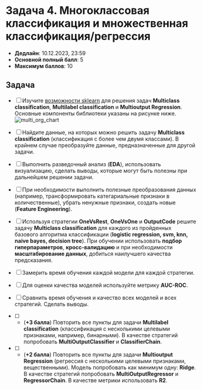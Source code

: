 # Задача 4. Многоклассовая классификация и множественная классификация/регрессия

* **Дедлайн**: 10.12.2023, 23:59
* **Основной полный балл**: 5
* **Максимум баллов**: 10

## Задача

- [ ] Изучите [возможности sklearn](https://scikit-learn.org/stable/modules/multiclass.html#multiclass-classification) для решения задач **Multiclass classification**, **Multilabel classification** и **Multioutput Regression**. Основные компоненты библиотеки указаны на рисунке ниже.
![multi_org_chart](https://scikit-learn.org/stable/_images/multi_org_chart.png)

- [ ] Найдите данные, на которых можно решить задачу **Multiclass classification** (классификация с более чем двумя классами). В крайнем случае преобразуйте данные, предназначенные для другой задачи.
- [ ] Выполнить разведочный анализ (**EDA**), использовать визуализацию, сделать выводы, которые могут быть полезны при дальнейшем решении задачи.
- [ ] При необходимости выполнить полезные преобразования данных (например, трансформировать категариальные признаки в количественные), убрать ненужные признаки, создать новые (**Feature Engineering**).
- [ ] Используя стратегии **OneVsRest**, **OneVsOne** и **OutputCode** решите задачу **Multiclass classification** для каждого из пройденных базового алгоритма классификации (**logistic regression, svm, knn, naive bayes, decision tree**). При обучении использовать **подбор гиперпараметров**, **кросс-валидацию** и при необходимости **масштабирование данных**, добиться наилучшего качества предсказания.
- [ ] Замерить время обучения каждой модели для каждой стратегии.
- [ ] Для оценки качества моделей используйте метрику **AUC-ROC**.
- [ ] Сравнить время обучения и качество всех моделей и всех стратегий. Сделать выводы.
- [ ] * (**+3 балла**) Повторить все пункты для задачи **Multilabel classification** (классификация с несколькими целевыми признаками, например, бинарными). В качестве стратегий попробовать **MultiOutputClassifier** и **ClassifierChain**.
- [ ] * (**+2 балла**) Повторить все пункты для задачи **Multioutput Regression** (регрессия с несколькими целевыми признаками, вещественными). Модель попробовать как минимум одну: **Ridge**. В качестве стратегий попробовать **MultiOutputRegressor** и **RegressorChain**. В качестве метрики использовать **R2**.
